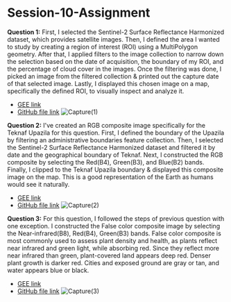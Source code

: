 # Session-10-Assignment
**Question 1:** First, I selected the Sentinel-2 Surface Reflectance Harmonized
dataset, which provides satellite images. Then, I defined the area I wanted to study by creating a region of interest (ROI) using a MultiPolygon geometry. After that, I applied filters to the image collection to narrow down the selection based on the date of acquisition, the boundary of my ROI, and the percentage of cloud cover in the images. Once the filtering was done, I picked an image from the filtered collection & printed out the capture date of that selected image. Lastly, I displayed this chosen image on a map, specifically the defined ROI, to visually inspect and analyze it.


*   [GEE link](https://code.earthengine.google.com/5a5e54173921c0202571d64a724fe50e)
*   [GitHub file link](https://github.com/t-anikaa/Session-10-Assignment/blob/main/Q%26A%5B1%5D.js)
![Capture(1)](https://github.com/t-anikaa/Session-10-Assignment/assets/161161157/01618cb4-ae35-4648-a7ae-928352325b58)


**Question 2:** I've created an RGB composite image specifically for the Teknaf Upazila for this question. First, I defined the boundary of the Upazila by filtering an administrative boundaries feature collection. Then, I selected the Sentinel-2 Surface Reflectance Harmonized dataset and filtered it by date and the geographical boundary of Teknaf. Next, I constructed the RGB composite by selecting the Red(B4), Green(B3), and Blue(B2) bands. Finally, I clipped to the Teknaf Upazila boundary & displayed this composite image on the map. This is a good representation of the Earth as humans would see it naturally.


*   [GEE link](https://code.earthengine.google.com/7cb6e4eb266645a17cb13e8b1dbe9f14)
*   [GitHub file link](https://github.com/t-anikaa/Session-10-Assignment/blob/main/Q%26A%5B2%5D.js)
![Capture(2)](https://github.com/t-anikaa/Session-10-Assignment/assets/161161157/d3852d2f-5e37-4e91-bf91-5feacc8d9c0d)


**Question 3:** For this question, I followed the steps of previous question with one exception. I constructed the False color composite image by selecting the Near-infrared(B8), Red(B4), Green(B3) bands. False color composite is most commonly used to assess plant density and health, as plants reflect near infrared and green light, while absorbing red. Since they reflect more near infrared than green, plant-covered land appears deep red. Denser plant growth is darker red. Cities and exposed ground are gray or tan, and water appears blue or black. 


*   [GEE link](https://code.earthengine.google.com/6cc182ce16a75478b8116b8206d0e099)
*   [GitHub file link](https://github.com/t-anikaa/Session-10-Assignment/blob/main/Q%26A%5B3%5D.js)
![Capture(3)](https://github.com/t-anikaa/Session-10-Assignment/assets/161161157/2844c877-fba5-48a7-b751-79a74203e6c9)



